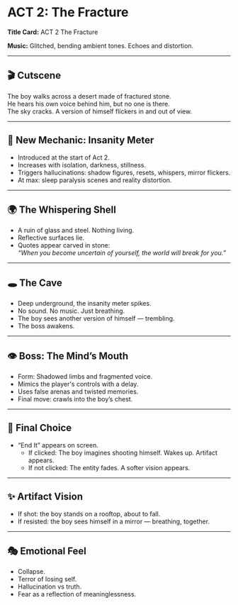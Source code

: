 # ACT 2: The Fracture

**Title Card:**
ACT 2
The Fracture

**Music:** Glitched, bending ambient tones. Echoes and distortion.

---

## 🎬 Cutscene

The boy walks across a desert made of fractured stone.  
He hears his own voice behind him, but no one is there.  
The sky cracks. A version of himself flickers in and out of view.

---

## 🧠 New Mechanic: Insanity Meter

- Introduced at the start of Act 2.
- Increases with isolation, darkness, stillness.
- Triggers hallucinations: shadow figures, resets, whispers, mirror flickers.
- At max: sleep paralysis scenes and reality distortion.

---

## 🌍 The Whispering Shell

- A ruin of glass and steel. Nothing living.
- Reflective surfaces lie.
- Quotes appear carved in stone:  
  *“When you become uncertain of yourself, the world will break for you.”*

---

## 🕳️ The Cave

- Deep underground, the insanity meter spikes.
- No sound. No music. Just breathing.
- The boy sees another version of himself — trembling.
- The boss awakens.

---

## 👁 Boss: The Mind’s Mouth

- Form: Shadowed limbs and fragmented voice.
- Mimics the player's controls with a delay.
- Uses false arenas and twisted memories.
- Final move: crawls into the boy’s chest.

---

## 🔫 Final Choice

- “End It” appears on screen.
  - If clicked: The boy imagines shooting himself. Wakes up. Artifact appears.
  - If not clicked: The entity fades. A softer vision appears.

---

## ✨ Artifact Vision

- If shot: the boy stands on a rooftop, about to fall.
- If resisted: the boy sees himself in a mirror — breathing, together.

---

## 🎭 Emotional Feel

- Collapse.
- Terror of losing self.
- Hallucination vs truth.
- Fear as a reflection of meaninglessness.
